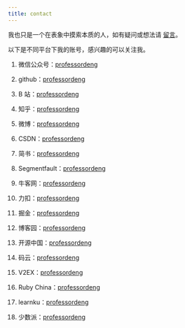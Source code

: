 ```yaml
---
title: contact
---
```


我也只是一个在表象中摸索本质的人，如有疑问或想法请 [留言](https://github.com/professordeng/professordeng.github.io/issues/new)。

以下是不同平台下我的账号，感兴趣的可以关注我。

1. 微信公众号：[professordeng](/img/gzh.jpg)

2. github：[professordeng](https://github.com/professordeng)

3. B 站：[professordeng](https://space.bilibili.com/491275843)

4. 知乎：[professordeng](https://www.zhihu.com/people/professordeng)

5. 微博：[professordeng](https://weibo.com/codeng)

6. CSDN：[professordeng](https://blog.csdn.net/professordeng)

7. 简书：[professordeng](https://www.jianshu.com/u/457d7b6a84ec)

8. Segmentfault：[professordeng](https://segmentfault.com/u/professordeng)

9. 牛客网：[professordeng](https://www.nowcoder.com/profile/818052875)

10. 力扣：[professordeng](https://leetcode-cn.com/u/professordeng/)

11. 掘金：[professordeng](https://juejin.im/user/5e7b10c0e51d4526ed66dcc7)

12. 博客园：[professordeng](https://www.cnblogs.com/professordeng)

13. 开源中国：[professordeng](https://my.oschina.net/professordeng)

14. 码云：[professordeng](https://gitee.com/professordeng)

15. V2EX：[professordeng](https://www.v2ex.com/member/professordeng)

16. Ruby China：[professordeng](https://ruby-china.org/professordeng)

17. learnku：[professordeng](https://learnku.com/users/59794)

18. 少数派：[professordeng](https://sspai.com/u/professordeng)

    

